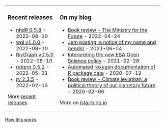 
<table><tr><td valign="top">

### Recent releases
<!-- recent_releases starts -->
* [nhdR 0.5.8](https://github.com/jsta/nhdR/releases/tag/0.5.8) - 2022-08-10
* [wql v1.0.0](https://github.com/jsta/wql/releases/tag/v1.0.0) - 2022-08-10
* [RivGraph v0.5.0](https://github.com/VeinsOfTheEarth/RivGraph/releases/tag/v0.5.0) - 2022-08-10
* [rabpro 0.5.2](https://github.com/VeinsOfTheEarth/rabpro/releases/tag/v0.5.2) - 2022-05-31
* [rv 2.3.5](https://github.com/jsta/rv/releases/tag/2.3.5) - 2022-02-13
<!-- recent_releases ends -->
More [recent releases](https://github.com/jsta/jsta/blob/main/releases.md)
</td><td valign="top">

### On my blog
<!-- blog starts -->
* [Book review - The Ministry for the Future](https://jsta.rbind.io/blog/the-ministry-for-the-future/) - 2022-04-24
* [Jem posting: a notice of my name and gender](https://jsta.rbind.io/blog/jem-posting/) - 2021-06-04
* [Interpreting the new ESA Open Science policy](https://jsta.rbind.io/blog/esa-data-policy/) - 2021-02-28
* [Automated roxygen documentation of R package data](https://jsta.rbind.io/blog/automated-roxygen-documentation-of-r-package-data/) - 2020-07-12
* [Book review - Climate leviathan: a political theory of our planetary future](https://jsta.rbind.io/blog/climate-leviathan-a-polictical-theory-of-our-planetary-future/) - 2020-02-06
<!-- blog ends -->
More on [jsta.rbind.io](https://jsta.rbind.io)
</td></tr></table>

<a href="https://simonwillison.net/2020/Jul/10/self-updating-profile-readme/">How this works</a>

